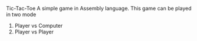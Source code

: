 Tic-Tac-Toe
A simple game in Assembly language.
This game can be played in two mode
1. Player vs Computer
2. Player vs Player
